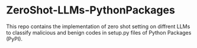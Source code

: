 # ZeroShot-LLMs-PythonPackages
This repo contains the implementation of zero shot setting on diffrent LLMs to classify malicious and benign codes in setup.py files of Python Packages (PyPI).

